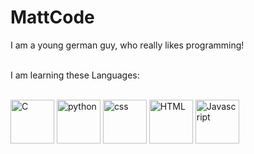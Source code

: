<h1>MattCode</h1>
<p>
  I am a young german guy, who really likes programming!
</p>
<br>
I am learning these Languages:

<p>
  <br>
  <img width="70px" alt="C" src="c_logo.ico">
<img width="70px" alt="python" src="python_18894.ico">
<img width="70px" alt="css" src="css_logo.ico">
<img width="70px" alt="HTML" src="html_logo.ico">
<img width="70px" alt="Javascript" src="js_logo.ico">
</p>
